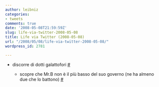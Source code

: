 ```yaml
---
author: leibniz
categories:
- tweets
comments: true
date: '2008-05-08T21:59:59Z'
slug: life-via-twitter-2008-05-08
title: Life via Twitter (2008-05-08)
url: "/2008/05/08/life-via-twitter-2008-05-08/"
wordpress_id: 2781

---
```

* discorre di dotti galattofori [#](http://twitter.com/leibniz/statuses/806499644)

	
  * scopre che Mr.B non è il più basso del suo governo (ne ha almeno due che lo battono) [#](http://twitter.com/leibniz/statuses/806523411)


